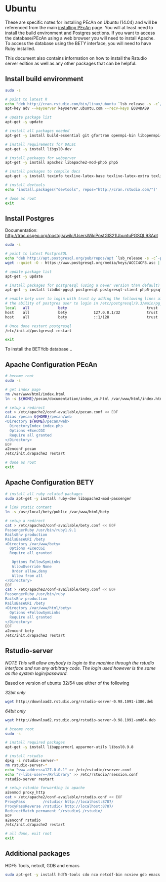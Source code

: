 # Ubuntu

These are specific notes for installing PEcAn on Ubuntu (14.04) and will be referenced from the main [installing PEcAn](Installing-PEcAn) page. You will at least need to install the build environment and Postgres sections. If you want to access the database/PEcAn using a web browser you will need to install Apache. To access the database using the BETY interface, you will need to have Ruby installed.

This document also contains information on how to install the Rstudio server edition as well as any other packages that can be helpful.

## Install build environment

```bash
sudo -s

# point to latest R
echo "deb http://cran.rstudio.com/bin/linux/ubuntu `lsb_release -s -c`/" > /etc/apt/sources.list.d/R.list
apt-key adv --keyserver keyserver.ubuntu.com --recv-keys E084DAB9

# update package list
apt-get -y update

# install all packages needed
apt-get -y install build-essential git gfortran openmpi-bin libopenmpi-dev libhdf5-serial-dev r-base-core jags liblapack-dev libnetcdf-dev netcdf-bin bc libcurl4-gnutls-dev curl udunits-bin libudunits2-dev libsqlite3-dev libgmp-dev python-dev libgdal1-dev libproj-dev

# install requirements for DALEC
apt-get -y install libgsl0-dev

# install packages for webserver
apt-get -y install apache2 libapache2-mod-php5 php5

# install packages to compile docs
apt-get -y install texinfo texlive-latex-base texlive-latex-extra texlive-fonts-recommended

# install devtools
echo 'install.packages("devtools", repos="http://cran.rstudio.com/")' | R --vanilla

# done as root
exit
```

## Install Postgres

Documentation: http://trac.osgeo.org/postgis/wiki/UsersWikiPostGIS21UbuntuPGSQL93Apt

```bash
sudo -s

# point to latest PostgreSQL
echo "deb http://apt.postgresql.org/pub/repos/apt `lsb_release -s -c`-pgdg main" > /etc/apt/sources.list.d/pgdg.list
wget --quiet -O - https://www.postgresql.org/media/keys/ACCC4CF8.asc | apt-key add -

# update package list
apt-get -y update

# install packages for postgresql (using a newer version than default)
apt-get -y install libdbd-pgsql postgresql postgresql-client php5-pgsql libpq-dev postgresql-9.3-postgis-2.1

# enable bety user to login with trust by adding the following lines after
# the ability of postgres user to login in /etc/postgresql/9.3/main/pg_hba.conf
local   all             bety                                    trust
host    all             bety            127.0.0.1/32            trust
host    all             bety            ::1/128                 trust

# Once done restart postgresql
/etc/init.d/postgresql restart

exit
```

To install the BETYdb database .. 
## Apache Configuration PEcAn

```bash
# become root
sudo -s

# get index page
rm /var/www/html/index.html
ln -s ${HOME}/pecan/documentation/index_vm.html /var/www/html/index.html

# setup a redirect
cat > /etc/apache2/conf-available/pecan.conf << EOF
Alias /pecan ${HOME}/pecan/web
<Directory ${HOME}/pecan/web>
  DirectoryIndex index.php
  Options +ExecCGI
  Require all granted
</Directory>
EOF
a2enconf pecan
/etc/init.d/apache2 restart

# done as root
exit
```

## Apache Configuration BETY

```bash
# install all ruby related packages
sudo apt-get -y install ruby-dev libapache2-mod-passenger 

# link static content
ln -s /usr/local/bety/public /var/www/html/bety

# setup a redirect
cat > /etc/apache2/conf-available/bety.conf << EOF
PassengerRuby /usr/bin/ruby1.9.1
RailsEnv production
RailsBaseURI /bety
<Directory /var/www/bety>
  Options +ExecCGI
  Require all granted

   Options FollowSymLinks
   AllowOverride None
   Order allow,deny
   Allow from all
</Directory>
EOF
cat > /etc/apache2/conf-available/bety.conf << EOF
PassengerRuby /usr/bin/ruby
RailsEnv production
RailsBaseURI /bety
<Directory /var/www/html/bety>
  Options +FollowSymLinks
  Require all granted
</Directory>
EOF
a2enconf bety
/etc/init.d/apache2 restart
```

## Rstudio-server

*NOTE This will allow anybody to login to the machine through the rstudio interface and run any arbitrary code. The login used however is the same as the system login/password.*

Based on version of ubuntu 32/64 use either of the following

*32bit only*
```bash
wget http://download2.rstudio.org/rstudio-server-0.98.1091-i386.deb
```

*64bit only*
```bash
wget http://download2.rstudio.org/rstudio-server-0.98.1091-amd64.deb
```

```bash
# bceome root
sudo -s

# install required packages
apt-get -y install libapparmor1 apparmor-utils libssl0.9.8

# install rstudio
dpkg -i rstudio-server-*
rm rstudio-server-*
echo "www-address=127.0.0.1" >> /etc/rstudio/rserver.conf
echo "r-libs-user=~/R/library" >> /etc/rstudio/rsession.conf
rstudio-server restart

# setup rstudio forwarding in apache
a2enmod proxy_http
cat > /etc/apache2/conf-available/rstudio.conf << EOF
ProxyPass        /rstudio/ http://localhost:8787/
ProxyPassReverse /rstudio/ http://localhost:8787/
RedirectMatch permanent ^/rstudio$ /rstudio/
EOF
a2enconf rstudio
/etc/init.d/apache2 restart

# all done, exit root
exit
```

## Additional packages

HDF5 Tools, netcdf, GDB and emacs
```bash
sudo apt-get -y install hdf5-tools cdo nco netcdf-bin ncview gdb emacs ess nedit
```